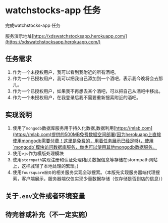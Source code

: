 # watchstocks-app 任务 
完成watchstocks-app 任务

服务演示地址[https://xdswatchstocksapp.herokuapp.com/](https://xdswatchstocksapp.herokuapp.com/)

## 任务需求
1. 作为一个未授权用户，我可以看到我附近的所有酒吧。
1. 作为一个已授权用户，我可以把我自己添加到一个酒吧，表示我今晚将会去那儿。
1. 作为一个已授权用户，如果我不再想去某个酒吧，可以把自己从酒吧中移出。
1. 作为一个未授权用户，在我登录后我不需要重新搜索附近的酒吧。

## 实现说明

1. 使用了`mongodb`数据库服务用于持久化数据,数据利用[https://mlab.com](https://mlab.com)提供的500MB免费数据空间部署(因为herokuapp上直接使用mongodb需要付费！这里是免费的，用着任务展示已经足够)，使用`mongodb`模块访问数据库服务，你也可以使用其他mongodb数据服务。
1. 使用`ejs`作为模版处理模块
1. 使用`stormpath`实现注册和认证处理(相关数据信息等存储在stormpath网站上，这样减轻了本地处理的繁琐。)
1. 使用`foursquare服务`的相关服务实现全球搜索。（本版先实现服务器端代理搜索，客户端展示，服务器端仅仅实现少量数据存储（仅存储是否到店的信息））

## 关于`.env`文件或者环境变量
  
## 待完善或补充（不一定实施）


